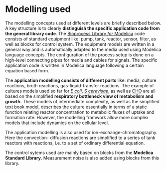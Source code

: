 # Modelling used

The modelling concepts used at different levels are briefly described below. A key structure is
to clearly **distinguish the specific application code from the general library code**. 
The 
[Bioprocess Library *for* Modelica](https://www.openmodelica.org/images/M_images/OpenModelicaWorkshop_2021/Design%20aspects%20of%20BPL%20v4b.pdf)
code consists of standard equipment like: pump, tank, reactor, sensor, filter, 
as well as blocks for control system. The equipment models are written in a general way and is 
automatically adapted to the media used using Modelica language concepts. The configuration 
of the process setup is done on a high-level connecting pipes for media and cables for signals. 
The specific application code is written in Modelica language following a certain equation based form. 

The **application modelling consists of different parts** like: media, culture reactions, broth reactions, 
gas-liquid-transfer reactions. The example of cultures models used so far for 
[*E coli*](https://aiche.onlinelibrary.wiley.com/doi/abs/10.1021/bp9801087), 
[*S cerevisae*](https://onlinelibrary.wiley.com/doi/10.1002/bit.260280620), 
as well as 
[CHO](https://www.sciencedirect.com/science/article/abs/pii/S1369703X12003105) 
are all based on the simplified **respiratory bottleneck view of metabolism and growth.**  These models 
of intermediate complexity, as well as the simplified text book model, describes the culture  essentially 
in terms of a static function relating reactor concentration to metabolic fluxes of uptake and formation rate.
However, the modelling framwork allow more complex models that include dynamics on the cellular level.

The  application modelling is also used for ion-exchange-chromatography. Here the convection- diffusion reactions 
are simplified to a series of tank reactors with reactions, i.e. to a set of ordinary differential equation.  

The control sytems used are mainly based on blocks from the **Modelica Standard Library.** Measurement noise is also 
added using blocks from this library. 

